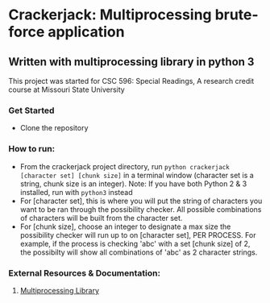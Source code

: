 # Crackerjack: Multiprocessing brute-force application
## Written with multiprocessing library in python 3 

This project was started for CSC 596: Special Readings, A research credit course at Missouri State University


### Get Started 
- Clone the repository 


### How to run:
- From the crackerjack project directory, run
		`python crackerjack [character set] [chunk size]`
  in a terminal window (character set is a string, chunk size is an integer).
  Note: If you have both Python 2 & 3 installed, run with `python3` instead
- For [character set], this is where you will put the string of characters you want to be ran through the possibility checker. All possible combinations of characters will be built from the character set. 
- For [chunk size], choose an integer to designate a max size the possibility checker will run up to on [character set], PER PROCESS. For example, if the process is checking 'abc' with a set [chunk size] of 2, the possibilty will show all combinations of 'abc' as 2 character strings.
  
### External Resources & Documentation:

1. [Multiprocessing Library](https://docs.python.org/3/library/multiprocessing.html)

